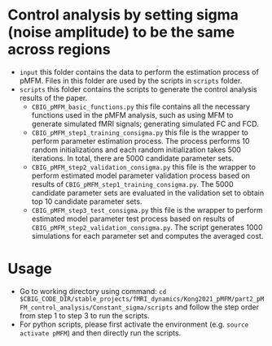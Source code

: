 # Control analysis by setting sigma (noise amplitude) to be the same across regions
* `input` this folder contains the data to perform the estimation process of pMFM. Files in this folder are used by the scripts in `scripts` folder.
* `scripts` this folder contains the scripts to generate the control analysis results of the paper. 
    * `CBIG_pMFM_basic_functions.py` this file contains all the necessary functions used in the pMFM analysis, such as using MFM to generate simulated fMRI signals; generating simulated FC and FCD.
    * `CBIG_pMFM_step1_training_consigma.py` this file is the wrapper to perform parameter estimation process. The process performs 10 random initializations and each random initialization takes 500 iterations. In total, there are 5000 candidate parameter sets.
    * `CBIG_pMFM_step2_validation_consigma.py` this file is the wrapper to perform estimated model parameter validation process based on results of `CBIG_pMFM_step1_training_consigma.py`. The 5000 candidate parameter sets are evaluated in the validation set to obtain top 10 candidate parameter sets.
    * `CBIG_pMFM_step3_test_consigma.py` this file is the wrapper to perform estimated model parameter test process based on results of `CBIG_pMFM_step2_validation_consigma.py`. The script generates 1000 simulations for each parameter set and computes the averaged cost.
  

# Usage
* Go to working directory using command: `cd $CBIG_CODE_DIR/stable_projects/fMRI_dynamics/Kong2021_pMFM/part2_pMFM_control_analysis/Constant_sigma/scripts` and follow the step order from step 1 to step 3 to run the scripts.
* For python scripts, please first activate the environment (e.g. `source activate pMFM`) and then directly run the scripts.